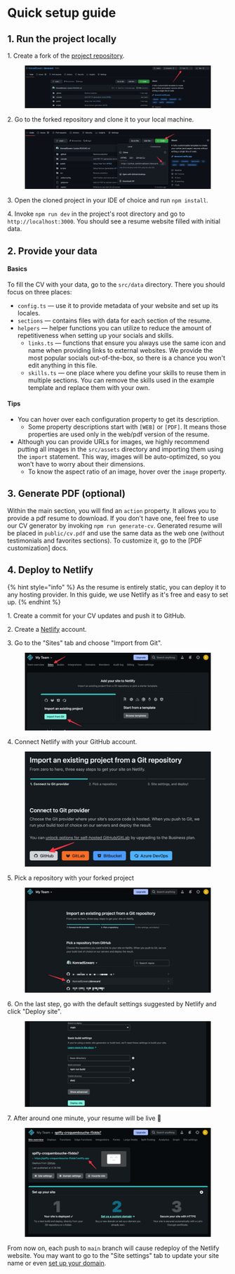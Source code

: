 # Quick setup guide

## 1. Run the project locally

1\. Create a fork of the [project repository](https://github.com/KonradSzwarc/devscard).

<figure><img src=".gitbook/assets/fork-repository.png" alt=""><figcaption></figcaption></figure>

2\. Go to the forked repository and clone it to your local machine.

<figure><img src=".gitbook/assets/clone-repository.png" alt=""><figcaption></figcaption></figure>

3\. Open the cloned project in your IDE of choice and run `npm install`.

4\. Invoke `npm run dev` in the project's root directory and go to `http://localhost:3000`. You should see a resume website filled with initial data.

## 2. Provide your data

#### Basics

To fill the CV with your data, go to the `src/data` directory. There you should focus on three places:

- `config.ts` — use it to provide metadata of your website and set up its locales.
- `sections` — contains files with data for each section of the resume.
- `helpers` — helper functions you can utilize to reduce the amount of repetitiveness when setting up your socials and skills.
  - `links.ts` — functions that ensure you always use the same icon and name when providing links to external websites. We provide the most popular socials out-of-the-box, so there is a chance you won't edit anything in this file.
  - `skills.ts` — one place where you define your skills to reuse them in multiple sections. You can remove the skills used in the example template and replace them with your own.

#### **Tips**

- You can hover over each configuration property to get its description.
  - Some property descriptions start with `[WEB]` or `[PDF]`. It means those properties are used only in the web/pdf version of the resume.
- Although you can provide URLs for images, we highly recommend putting all images in the `src/assets` directory and importing them using the `import` statement. This way, images will be auto-optimized, so you won't have to worry about their dimensions.
  - To know the aspect ratio of an image, hover over the `image` property.

## 3. Generate PDF (optional)

Within the main section, you will find an `action` property. It allows you to provide a pdf resume to download. If you don't have one, feel free to use our CV generator by invoking `npm run generate-cv`. Generated resume will be placed in `public/cv.pdf` and use the same data as the web one (without testimonials and favorites sections). To customize it, go to the \[PDF customization] docs.

## 4. Deploy to Netlify

{% hint style="info" %}
As the resume is entirely static, you can deploy it to any hosting provider. In this guide, we use Netlify as it's free and easy to set up.
{% endhint %}

1\. Create a commit for your CV updates and push it to GitHub.

2\. Create a [Netlify](https://www.netlify.com/) account.

3\. Go to the "Sites" tab and choose "Import from Git".

<figure><img src=".gitbook/assets/netlify-import-project.png" alt=""><figcaption></figcaption></figure>

4\. Connect Netlify with your GitHub account.

<figure><img src=".gitbook/assets/netlify-connect-github.png" alt=""><figcaption></figcaption></figure>

5\. Pick a repository with your forked project

<figure><img src=".gitbook/assets/netlify-pick-repository.png" alt=""><figcaption></figcaption></figure>

6\. On the last step, go with the default settings suggested by Netlify and click "Deploy site".

<figure><img src=".gitbook/assets/netlify-build-settings.png" alt=""><figcaption></figcaption></figure>

7\. After around one minute, your resume will be live 🎉

<figure><img src=".gitbook/assets/netlify-deployed-site.png" alt=""><figcaption></figcaption></figure>

From now on, each push to `main` branch will cause redeploy of the Netlify website. You may want to go to the "Site settings" tab to update your site name or even [set up your domain](https://youtu.be/bY7Tkh9Vz8I).
